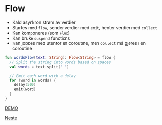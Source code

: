 # Flow

- Kald asynkron strøm av verdier
- Startes med `flow`, sender verdier med `emit`, henter verdier med `collect`
- Kan komponeres (som `Flux`)
- Kan bruke `suspend` functions
- Kan jobbes med utenfor en coroutine, men `collect` må gjøres i en coroutine

```kotlin
fun wordsFlow(text: String): Flow<String> = flow {
  // Split the string into words based on spaces
  val words = text.split(" ")

  // Emit each word with a delay
  for (word in words) {
    delay(500)
    emit(word)
  }
}
```

[DEMO](../src/main/java/net/sagberg/WordFlow.kt)

[Neste](10-ressurser.md)
